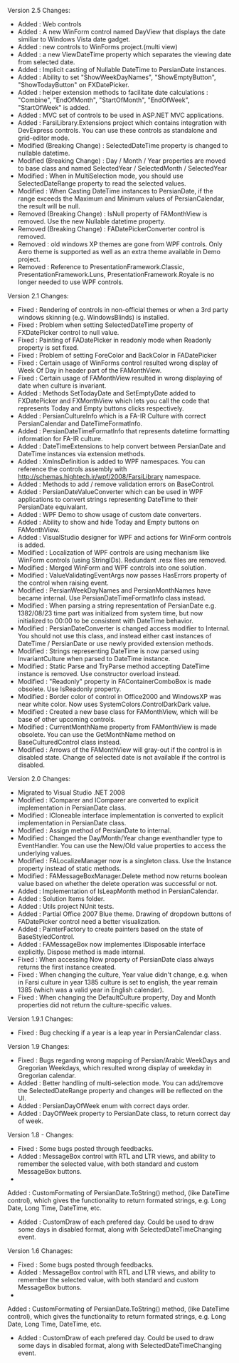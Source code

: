 ﻿Version 2.5 Changes:
- Added : Web controls
- Added : A new WinForm control named DayView that displays the date similiar to Windows Vista date gadget.
- Added : new controls to WinForms project.(multi view)
- Added : a new ViewDateTime property which separates the viewing date from selected date.
- Added : Implicit casting of Nullable DateTime to PersianDate instances.
- Added : Ability to set "ShowWeekDayNames", "ShowEmptyButton", "ShowTodayButton" on FXDatePicker.
- Added : helper extension methods to facilitate date calculations : "Combine", "EndOfMonth", "StartOfMonth", "EndOfWeek", "StartOfWeek" is added.
- Added : MVC set of controls to be used in ASP.NET MVC applications.
- Added : FarsiLibrary.Extensions project which contains integration with DevExpress controls. You can use these controls as standalone and grid-editor mode.
- Modified (Breaking Change) : SelectedDateTime property is changed to nullable datetime.
- Modified (Breaking Change) : Day / Month / Year properties are moved to base class and named SelectedYear / SelectedMonth / SelectedYear
- Modified : When in MultiSelection mode, you should use SelectedDateRange property to read the selected values.
- Modified : When Casting DateTime instances to PersianDate, if the range exceeds the Maximum and Minimum values of PersianCalendar, the result will be null.
- Removed (Breaking Change) : IsNull property of FAMonthView is removed. Use the new Nullable datetime property.
- Removed (Breaking Change) : FADatePickerConverter control is removed.
- Removed : old windows XP themes are gone from WPF controls. Only Aero theme is supported as well as an extra theme available in Demo project.
- Removed : Reference to PresentationFramework.Classic, PresentationFramework.Luns, PresentationFramework.Royale is no longer needed to use WPF controls.

Version 2.1 Changes: 
- Fixed : Rendering of controls in non-official themes or when a 3rd party windows skinning (e.g. WindowsBlinds) is installed.
- Fixed : Problem when setting SelectedDateTime property of FXDatePicker control to null value.
- Fixed : Painting of FADatePicker in readonly mode when Readonly property is set fixed.
- Fixed : Problem of setting ForeColor and BackColor in FADatePicker
- Fixed : Certain usage of WinForms control resulted wrong display of Week Of Day in header part of the FAMonthView.
- Fixed : Certain usage of FAMonthView resulted in wrong displaying of date when culture is invariant.
- Added : Methods SetTodayDate and SetEmptyDate added to FXDatePicker and FXMonthView which lets you call the code that represents Today and Empty buttons clicks respectively.
- Added : PersianCultureInfo which is a FA-IR Culture with correct PersianCalendar and DateTimeFormatInfo.
- Added : PersianDateTimeFormatInfo that represents datetime formatting information for FA-IR culture.
- Added : DateTimeExtensions to help convert between PersianDate and DateTime instances via extension methods.
- Added : XmlnsDefinition is added to WPF namespaces. You can reference the controls assembly with http://schemas.hightech.ir/wpf/2008/FarsiLibrary namespace.
- Added : Methods to add / remove validation errors on BaseControl.
- Added : PersianDateValueConverter which can be used in WPF applications to convert strings representing DateTime to their PersianDate equivalant.
- Added : WPF Demo to show usage of custom date converters.
- Added : Ability to show and hide Today and Empty buttons on FAMonthView. 
- Added : VisualStudio designer for WPF and actions for WinForm controls is added.
- Modified : Localization of WPF controls are using mechanism like WinForm controls (using StringIDs). Redundant .resx files are removed.
- Modified : Merged WinForm and WPF controls into one solution. 
- Modified : ValueValidatingEventArgs now passes HasErrors property of the control when raising event.
- Modified : PersianWeekDayNames and PersianMonthNames have became internal. Use PersianDateTimeFormatInfo class instead.
- Modified : When parsing a string representation of PersianDate e.g. 1382/08/23 time part was initialized from system time, but now initialized to 00:00 to be consistent with DateTime behavior.
- Modified : PersianDateConverter is changed access modifier to Internal. You should not use this class, and instead either cast instances of DateTime / PersianDate or use newly provided extension methods.
- Modified : Strings representing DateTime is now parsed using InvariantCulture when parsed to DateTime instance.
- Modified : Static Parse and TryParse method accepting DateTime instance is removed. Use constructor overload instead.
- Modified : "Readonly" property in FAContainerComboBox is made obsolete. Use IsReadonly property.
- Modified : Border color of control in Office2000 and WindowsXP was near white color. Now uses SystemColors.ControlDarkDark value.
- Modified : Created a new base class for FAMonthView, which will be base of other upcoming controls.
- Modified : CurrentMonthName property from FAMonthView is made obsolete. You can use the GetMonthName method on BaseCulturedControl class instead.
- Modified : Arrows of the FAMonthView will gray-out if the control is in disabled state. Change of selected date is not available if the control is disabled.

Version 2.0 Changes:
- Migrated to Visual Studio .NET 2008
- Modified : IComparer and IComparer<PersianDate> are converted to explicit implementation in PersianDate class.
- Modified : ICloneable interface implementation is converted to explicit implementation in PersianDate class.
- Modified : Assign method of PersianDate to internal.
- Modified : Changed the Day/Month/Year change eventhandler type to EventHandler<DateChangedEventArgs>. You can use the New/Old value properties to access the underlying values.
- Modified : FALocalizeManager now is a singleton class. Use the Instance property instead of static methods.
- Modified : FAMessageBoxManager.Delete method now returns boolean value based on whether the delete operation was successful or not.
- Added : Implementation of IsLeapMonth method in PersianCalendar.
- Added : Solution Items folder.
- Added : Utils project NUnit tests.
- Added : Partial Office 2007 Blue theme. Drawing of dropdown buttons of FADatePicker control need a better visualization.
- Added : PainterFactory to create painters based on the state of BaseStyledControl.
- Added : FAMessageBox now implementes IDisposable interface explicitly. Dispose method is made internal.
- Fixed : When accessing Now property of PersianDate class always returns the first instance created.
- Fixed : When changing the culture, Year value didn't change, e.g. when in Farsi culture in year 1385 culture is set to english, the year remain 1385 (which was a valid year in English calendar).
- Fixed : When changing the DefaultCulture property, Day and Month properties did not return the culture-specific values.

Version 1.9.1 Changes:
- Fixed : Bug checking if a year is a leap year in PersianCalendar class.

Version 1.9 Changes:

- Fixed : Bugs regarding wrong mapping of Persian/Arabic WeekDays and Gregorian Weekdays, which resulted wrong display of weekday in Gregorian calendar.
- Added : Better handling of multi-selection mode. You can add/remove the SelectedDateRange property and changes will be reflected on the UI.
- Added : PersianDayOfWeek enum with correct days order.
- Added : DayOfWeek property to PersianDate class, to return correct day of week.

Version 1.8 - Changes:

- Fixed : Some bugs posted through feedbacks.
- Added : MessageBox control with RTL and LTR views, and ability to remember the selected value, with both standard and custom MessageBox buttons.
- 
Added : CustomFormating of PersianDate.ToString() method, (like DateTime control), which gives the functionality to return formated strings, e.g. Long Date, Long Time, DateTime, etc.
- Added : CustomDraw of each prefered day. Could be used to draw some days in disabled format, along with SelectedDateTimeChanging event.


Version 1.6 Chanages:

- Fixed : Some bugs posted through feedbacks.
- Added : MessageBox control with RTL and LTR views, and ability to remember the selected value, with both standard and custom MessageBox buttons.
- 
Added : CustomFormating of PersianDate.ToString() method, (like DateTime control), which gives the functionality to return formated strings, e.g. Long Date, Long Time, DateTime, etc.
- Added : CustomDraw of each prefered day. Could be used to draw some days in disabled format, along with SelectedDateTimeChanging event.

